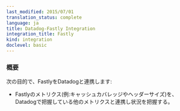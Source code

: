 ```yaml
---
last_modified: 2015/07/01
translation_status: complete
language: ja
title: Datadog-Fastly Integration
integration_title: Fastly
kind: integration
doclevel: basic
---
```


<!-- Connect to Fastly to:

See key Fastly metrics (like cache coverage and header size) in context with the rest of your Datadog metrics -->

### 概要


次の目的で、FastlyをDatadogと連携します:

* Fastlyのメトリクス(例:キャッシュカバレッジやヘッダーサイズ)を、Datadogで把握している他のメトリクスと連携し状況を把握する。

